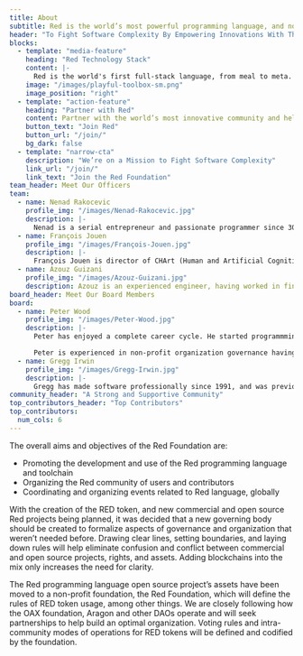 ```yaml
---
title: About
subtitle: Red is the world’s most powerful programming language, and now it is becoming more accessible.
header: "To Fight Software Complexity By Empowering Innovations With The World’s Most Powerful Programming Language"
blocks:
  - template: "media-feature"
    heading: "Red Technology Stack"
    content: |-
      Red is the world's first full-stack language, from meal to meta. With it, you can write everything from device drivers and operating systems, all the way through cross-platform GUIs and metaprogramming systems. Its unique approach to software development eliminates multitudes of problems, making it easier to build secure, reliable software that runs efficiently.
    image: "/images/playful-toolbox-sm.png"
    image_position: "right"
  - template: "action-feature"
    heading: "Partner with Red"
    content: Partner with the world’s most innovative community and help us fight software complexity today.
    button_text: "Join Red"
    button_url: "/join/"
    bg_dark: false
  - template: "narrow-cta"
    description: "We’re on a Mission to Fight Software Complexity"
    link_url: "/join/"
    link_text: "Join the Red Foundation"
team_header: Meet Our Officers
team:
  - name: Nenad Rakocevic
    profile_img: "/images/Nenad-Rakocevic.jpg"
    description: |-
      Nenad is a serial entrepreneur and passionate programmer since 30+ years, giving him a broad and deep understanding of software technologies and industry. CTO for several startups in banking industry in late 90’s and early 00’s. Business experience ranging from small businesses to Fortune 500 companies. Author of several open source infrastructure software since 2000. Founded Red programming language in 2011 to fight back against the growing complexity in software world. Joined the leading Chinese startup incubator InnovationWorks in 2014 as EIR.
  - name: François Jouen
    profile_img: "/images/François-Jouen.jpg"
    description: |-
      François Jouen is director of CHArt (Human and Artificial Cognition Lab) in Paris and Director of Studies at EPHE (Ecole Pratique des Hautes Etudes, Université Paris Sciences et Lettres). For more than 20 years, he worked at the National Center for Scientific Research (CNRS) and studied the epigenetic approaches of the human development. Recent topics of research concern the development of motor imagery and brain computing in human children and the development of infrared technology for measuring pain in preterm infants and neonates. François began to program at University, and at MIT, in the Department of Aeronautics and Astronautics for the implementation of space-orbit biological experiments. He is now mainly involved in image processing and in the development of low-cost eye-tracking system and contactless monitoring systems for biological signals.
  - name: Azouz Guizani
    profile_img: "/images/Azouz-Guizani.jpg"
    description: Azouz is an experienced engineer, having worked in fin-tech companies for over 20 years, managing international technical teams, from front office trading systems to low latency market data feeds.
board_header: Meet Our Board Members
board:
  - name: Peter Wood
    profile_img: "/images/Peter-Wood.jpg"
    description: |- 
      Peter has enjoyed a complete career cycle. He started programmming and then through system design, project management, software development management, account managment, training management, senior management, management consulting returned back to programming. He worked for Unilever, Electronic Data Systems and as an independent consultant. He has led organizations with more than 1,000 employees and managed professional teams of more than 200 software engineers. He is equally at home working on his own with just a laptop for support.

      Peter is experienced in non-profit organization governance having served on the board of a UK college of further education, acted as a trustee of a UK pension fund with assets of more than £30 million and served on the governance committee of a non-profit international school.
  - name: Gregg Irwin
    profile_img: "/images/Gregg-Irwin.jpg"
    description: |-
      Gregg has made software professionally since 1991, and was previously SVP of Technology for Marston Financial Systems and CTO of LegalGrab.com. Five of the top ten banks in the U.S. have used software he developed, and he has been involved in every phase of the software process, in diverse environments, taking many systems from proof-of-concept to end-of-life. He holds a U.S. Patent (#7,546,372), was one of the first Visual Basic MVPs in the world, and is a conference presenter, author, and technical editor. He was also a member of the ACM and IEEE Computer Society for almost 20 years.
community_header: "A Strong and Supportive Community"
top_contributors_header: "Top Contributors"
top_contributors:
  num_cols: 6
---
```


The overall aims and objectives of the Red Foundation are:

* Promoting the development and use of the Red programming language and toolchain
* Organizing the Red community of users and contributors
* Coordinating and organizing events related to Red language, globally

 
With the creation of the RED token, and new commercial and open source Red projects being planned, it was decided that a new governing body should be created to formalize aspects of governance and organization that weren’t needed before. Drawing clear lines, setting boundaries, and laying down rules will help eliminate confusion and conflict between commercial and open source projects, rights, and assets. Adding blockchains into the mix only increases the need for clarity.

The Red programming language open source project’s assets have been moved to a non-profit foundation, the Red Foundation, which will define the rules of RED token usage, among other things. We are closely following how the OAX foundation, Aragon and other DAOs operate and will seek partnerships to help build an optimal organization. Voting rules and intra-community modes of operations for RED tokens will be defined and codified by the foundation.
